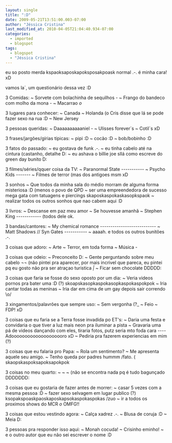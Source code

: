 ```yaml
---
layout: single
title: ":D"
date: 2009-05-21T13:51:00.003-07:00
author: "Jéssica Cristina"
last_modified_at: 2010-04-05T21:04:40.934-07:00
categories:
  - imported
  - blogspot
tags:
  - blogspot
  - "Jéssica Cristina"
---
```

eu so posto merda kspaoksaposkapoksposakpoask normal .-. é minha cara! xD

vamos la´, um questionário dessa vez :D

3 Comidas:
~ Sorvete com bolachinha de sequilhos *-*
~ Frango do bandeco com molho da mona *-*
~ Macarrao *o*


3 lugares para conhecer:
~ Canada
~ Holanda (o Cris disse que lá se pode fazer sexo na rua :D
~ New Jersey 


3 pessoas queridas:
~ Daaaaaaaaaaniel *-*
~ Ulisses forever´s 
~ Cotil´s xD


3 frases/jargões/gírias típicas:
~ pipi :D
~ cocão :D
~ bob/bobinho :D


3 fatos do passado:
~ eu gostava de funk .-.
~ eu tinha cabelo até na cintura (castanho, detalhe D:
~ eu ashava o billie joe sllá como escreve do green day bunito D:


3 filmes/séries/qquer coisa da TV:
~ Paranormal State *-----------* 
~ Psycho Kids *-------*
~ Filmes de terror (mas dos antigoes msm xD 


3 sonhos
~ Que todos da minha sala do médio morram de alguma forma misteriosa :D (menos o povo de QPD
~ ser uma empreendedora de sucesso mega gata com tatuagens e piercings skaposkaspokaskasopkspaok 
~ realizar todos os outros sonhos que nao cabem aqui :D


3 livros:
~ Descanse em paz meu amor
~ Se houvesse amanhã
~ Stephen King *------------* (todos dele ok. 


3 bandas/cantores:
~ My chemical romance *---------------------------*
~ Matt Shadows // Syn Gates *-----------*
~ aaaah. e todos os outros bunitões .-. 


3 coisas que adoro:
~ Arte
~ Terror, em toda forma
~ Música *-*


3 coisas que odeio:
~ Preconceito D:
~ Gente perguntando sobre meu cabelo ¬¬   (não pintei pra aparecer, por mais incrivel que pareca, eu pintei pq eu gosto não pra ser atraçao turistica _|_ 
~ Ficar sem chocolate DDDDD:


3 coisas que faria se fosse do sexo oposto por um dia:
~ Veria videos pornos pra bater uma :D  (?) skoapskasopkaspokasopkaspokaspokpok 
~ Iria cantar todas as meninas 
~ Iria dar em cima de um gay depois sair correndo \o/


3 xingamentos/palavrões que sempre uso:
~ Sem vergonha (?_
~ Feio 
~ FDP! xD 


3 coisas que eu faria se a Terra fosse invadida po ET's:
~ Daria uma festa e convidaria o que tiver a luz mais neon pra iluminar a pista
~ Gravaria uma pá de videos dançando com eles, tiraria fotos, putz seria mto foda cara *----* Adoooooooooooooooooooro xD
~ Pediria pra fazerem experiencias em mim (?)


3 coisas que eu falaria pro Papa:
~ Rola um sentimento?
~ Me apresenta aquele seu amigo.
~ Tenho queda por padres hummm  /fato.  ( skaopskaspoksapoksapokpok 


3 coisas no meu quarto:
~ 
~ 
~ 
(não se encontra nada pq é tudo bagunçado DDDDDDD: 


3 coisas que eu gostaria de fazer antes de morrer:
~ casar 5 vezes com a mesma pessoa :D
~ fazer sexo selvagem em lugar publico (?) ksopakspoaskpaoskaposkapsokaspokaspokas /zuo
~ ir a todos os proximos shows do MCR *o* OMFG!!


3 coisas que estou vestindo agora:
~ Calça xadrez .-.
~ Blusa de coruja :D
~ Meia D:


3 pessoas pra responder isso aqui:
~ Monah cocuda! 
~ Crisinho eminho!
~ e o outro autor que eu não sei escrever o nome :D
